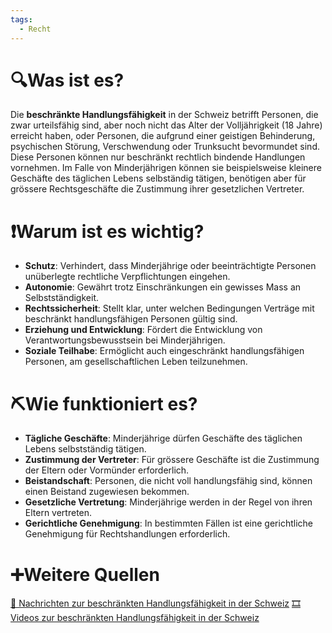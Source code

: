 ```yaml
---
tags:
  - Recht
---
```

# 🔍Was ist es?
Die **beschränkte Handlungsfähigkeit** in der Schweiz betrifft Personen, die zwar urteilsfähig sind, aber noch nicht das Alter der Volljährigkeit (18 Jahre) erreicht haben, oder Personen, die aufgrund einer geistigen Behinderung, psychischen Störung, Verschwendung oder Trunksucht bevormundet sind. Diese Personen können nur beschränkt rechtlich bindende Handlungen vornehmen. Im Falle von Minderjährigen können sie beispielsweise kleinere Geschäfte des täglichen Lebens selbständig tätigen, benötigen aber für grössere Rechtsgeschäfte die Zustimmung ihrer gesetzlichen Vertreter.

# ❗Warum ist es wichtig?
- **Schutz**: Verhindert, dass Minderjährige oder beeinträchtigte Personen unüberlegte rechtliche Verpflichtungen eingehen.
- **Autonomie**: Gewährt trotz Einschränkungen ein gewisses Mass an Selbstständigkeit.
- **Rechtssicherheit**: Stellt klar, unter welchen Bedingungen Verträge mit beschränkt handlungsfähigen Personen gültig sind.
- **Erziehung und Entwicklung**: Fördert die Entwicklung von Verantwortungsbewusstsein bei Minderjährigen.
- **Soziale Teilhabe**: Ermöglicht auch eingeschränkt handlungsfähigen Personen, am gesellschaftlichen Leben teilzunehmen.

# ⛏Wie funktioniert es?
- **Tägliche Geschäfte**: Minderjährige dürfen Geschäfte des täglichen Lebens selbstständig tätigen.
- **Zustimmung der Vertreter**: Für grössere Geschäfte ist die Zustimmung der Eltern oder Vormünder erforderlich.
- **Beistandschaft**: Personen, die nicht voll handlungsfähig sind, können einen Beistand zugewiesen bekommen.
- **Gesetzliche Vertretung**: Minderjährige werden in der Regel von ihren Eltern vertreten.
- **Gerichtliche Genehmigung**: In bestimmten Fällen ist eine gerichtliche Genehmigung für Rechtshandlungen erforderlich.

# ➕Weitere Quellen
[📄 Nachrichten zur beschränkten Handlungsfähigkeit in der Schweiz](https://www.google.com/search?q=beschr%C3%A4nkte+Handlungsf%C3%A4higkeit+in+der+Schweiz&tbm=nws)
[🎞 Videos zur beschränkten Handlungsfähigkeit in der Schweiz](https://www.google.com/search?q=beschr%C3%A4nkte+Handlungsf%C3%A4higkeit+in+der+Schweiz&tbm=vid)